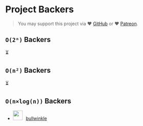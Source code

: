 # Project Backers

> You may support this project via ❤️️ [GitHub](https://github.com/sponsors/trekhleb) or ❤️️ [Patreon](https://www.patreon.com/trekhleb).  

## `O(2ⁿ)` Backers

⏳

## `O(n²)` Backers

⏳

## `O(n×log(n))` Backers

<ul>
  <li>
    <a href="https://github.com/bullwinkle">
      <img
        src="https://avatars1.githubusercontent.com/u/3613558?s=60&amp;v=4"
        width="30"
        height="30"
      /></a>
    &thinsp;
    <a href="https://github.com/bullwinkle">bullwinkle</a>
  </li>
</ul>

